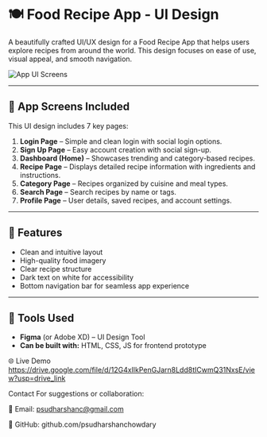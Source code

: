 # 🍽️ Food Recipe App - UI Design

A beautifully crafted UI/UX design for a Food Recipe App that helps users explore recipes from around the world. This design focuses on ease of use, visual appeal, and smooth navigation.

![App UI Screens](![image](https://github.com/user-attachments/assets/48c69080-7c4a-4480-bf98-a2482a12e5bf))

---

## 📲 App Screens Included

This UI design includes 7 key pages:

1. **Login Page** – Simple and clean login with social login options.
2. **Sign Up Page** – Easy account creation with social sign-up.
3. **Dashboard (Home)** – Showcases trending and category-based recipes.
4. **Recipe Page** – Displays detailed recipe information with ingredients and instructions.
5. **Category Page** – Recipes organized by cuisine and meal types.
6. **Search Page** – Search recipes by name or tags.
7. **Profile Page** – User details, saved recipes, and account settings.

---

## 🎯 Features

- Clean and intuitive layout
- High-quality food imagery
- Clear recipe structure
- Dark text on white for accessibility
- Bottom navigation bar for seamless app experience

---

## 🎨 Tools Used

- **Figma** (or Adobe XD) – UI Design Tool
- **Can be built with:** HTML, CSS, JS for frontend prototype
  
🌐 Live Demo
https://drive.google.com/file/d/12G4xIlkPenGJarn8Ldd8tICwmQ31NxsE/view?usp=drive_link

 Contact
For suggestions or collaboration:

📧 Email: psudharshanc@gmail.com

🔗 GitHub: github.com/psudharshanchowdary

 
